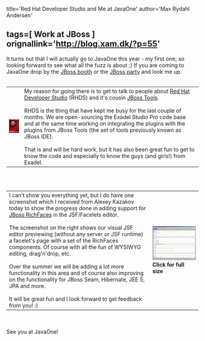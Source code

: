 title='Red Hat Developer Studio and Me at JavaOne'
author='Max Rydahl Andersen'

tags=[ Work at JBoss ]
orignallink='http://blog.xam.dk/?p=55'
---
<div>
<p>It turns out that I will actually go to JavaOne this year - my first one; so looking forward to see what all the fuzz is about ;) If you are coming to JavaOne drop by the <a href="http://www.jboss.com/events/javaone07">JBoss booth</a> or the <a href="https://www.redhat.com/apps/webform.html?event_type=simple_form&amp;eid=971">JBoss party</a> and look me up. 
<br><br></p>
<table>
<td>
 <img src="/images/rhds/about_rhds.jpg" alt="Sneak peak at the logo">
</td>
<td>
My reason for going there is to get to talk to people about <a href="http://labs.jboss.com/rhdevstudio/">Red Hat Developer Studio</a> (RHDS) and it's cousin <a href="http://www.jboss.org/tools">JBoss Tools</a>.
<br><br>
RHDS is the thing that have kept me busy for the last couple of months. We are open-sourcing the Exadel Studio Pro code base and at the same time working on integrating the plugins with the plugins from JBoss Tools (the set of tools previously known as JBoss IDE). 
<br><br>
That is and will be hard work, but it has also been great fun to get to know the code and especially to know the guys (and girls!) from Exadel.  
</td>
</table>
<br><br><table>
<td>
I can't show you everything yet, but I do have one screenshot which I received from Alexey Kazakov today to show the progress done in adding support for <a href="http://labs.jboss.com/jbossrichfaces/">JBoss RichFaces</a> in the JSF/Facelets editor. 
<br><br>
The screenshot on the right shows our visual JSF editor previewing (without any server or JSF runtime) a facelet's page with a set of the RichFaces components. Of course with all the fun of WYSIWYG editing, drag'n'drop, etc.
<br><br>
Over the summer we will be adding a lot more functionality in this area and of course also improving on the functionality for JBoss Seam, Hibernate, JEE 5, JPA and more. 
<br><br>
It will be great fun and I look forward to get feedback from you! :)
</td>
<td>
<a href="/images/rhds/richfacestemplates.gif">
<img src="/images/rhds/richfacestemplates_small.gif" alt="RichFaces preview in JSF Editor"></a>
<b>Click for full size</b>
</td>
</table>
<br><br>
See you at JavaOne!
<br><br><br><br><br><br><br><br><br><br><br><br><br><br>
</div>
